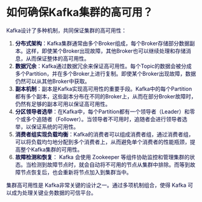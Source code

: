 # 如何确保Kafka集群的高可用？

<font style="color:rgb(5, 7, 59);">Kafka设计了多种机制，共同保证集群的高可用性：</font>

1. **<font style="color:rgb(5, 7, 59);">分布式架构</font>**<font style="color:rgb(5, 7, 59);">：Kafka集群通常由多个Broker组成，每个Broker存储部分数据副本。这样，即使某个Broker出现故障，其他Broker也可以继续处理和存储消息，从而保证整体的高可用性。</font>
2. **<font style="color:rgb(5, 7, 59);">数据冗余</font>**<font style="color:rgb(5, 7, 59);">：Kafka通过数据冗余来保证高可用性。每个Topic的数据会被分成多个Partition，并在多个Broker上进行复制。即使某个Broker出现故障，数据仍然可以从其他Broker中获取。</font>
3. **<font style="color:rgb(5, 7, 59);">副本机制</font>**<font style="color:rgb(5, 7, 59);">：副本是Kafka实现高可用性的重要手段。Kafka中的每个Partition都有多个副本，这些副本分布在不同的Broker上，从而在部分Broker故障时，仍然有足够的副本可用以保证高可用性。</font>
4. **<font style="color:rgb(5, 7, 59);">分区领导者选举</font>**<font style="color:rgb(5, 7, 59);">：在Kafka中，每个Partition都有一个领导者（Leader）和零个或多个追随者（Follower）。当领导者不可用时，追随者会进行领导者选举，以保证系统的可用性。</font>
5. **<font style="color:rgb(5, 7, 59);">消费者组实现负载均衡</font>**<font style="color:rgb(5, 7, 59);">：Kafka的消费者可以组成消费者组，通过消费者组，可以将负载均匀地分配到多个消费者上，从而避免单个消费者的性能瓶颈，提高整个Kafka集群的可用性。</font>
6. **<font style="color:rgb(5, 7, 59);">故障检测和恢复</font>**<font style="color:rgb(5, 7, 59);">： Kafka 会使用 Zookeeper 等组件协助监控和管理集群的状态。当检测到故障节点时，就会自动将不可用的节点从集群中排除。而等到故障节点恢复后，也会重新将节点加入到集群当中。</font>

<font style="color:rgb(5, 7, 59);">集群高可用性是 Kafka非常关键的设计之一。通过多项机制组合，使得 Kafka 可以成为处理关键业务数据的可信平台。</font>
